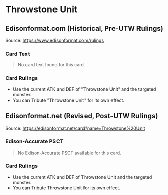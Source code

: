 # Throwstone Unit

## Edisonformat.com (Historical, Pre-UTW Rulings)

Source: https://www.edisonformat.com/rulings

### Card Text

> No card text found for this card.

### Card Rulings

*   Use the current ATK and DEF of "Throwstone Unit" and the targeted monster.
*   You can Tribute "Throwstone Unit" for its own effect.

## Edisonformat.net (Revised, Post-UTW Rulings)

Source: https://edisonformat.net/card?name=Throwstone%20Unit

### Edison-Accurate PSCT

> No Edison-Accurate PSCT available for this card.

### Card Rulings

*   Use the current ATK and DEF of Throwstone Unit and the targeted monster.
*   You can Tribute Throwstone Unit for its own effect.
            